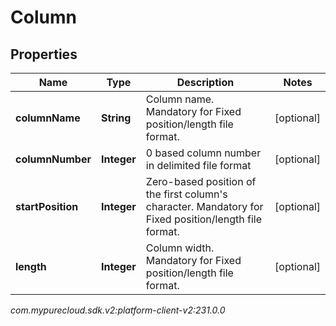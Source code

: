 # Column


## Properties

| Name | Type | Description | Notes |
| ------------ | ------------- | ------------- | ------------- |
| **columnName** | **String** | Column name. Mandatory for Fixed position/length file format. |  [optional] |
| **columnNumber** | **Integer** | 0 based column number in delimited file format |  [optional] |
| **startPosition** | **Integer** | Zero-based position of the first column's character. Mandatory for Fixed position/length file format. |  [optional] |
| **length** | **Integer** | Column width. Mandatory for Fixed position/length file format. |  [optional] |




_com.mypurecloud.sdk.v2:platform-client-v2:231.0.0_
